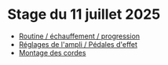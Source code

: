 # Stage du 11 juillet 2025

- [Routine / échauffement / progression](./routine.md)
- [Réglages de l'ampli / Pédales d'effet](./reglage_ampli.md)
- [Montage des cordes](./montage_cordes.md)